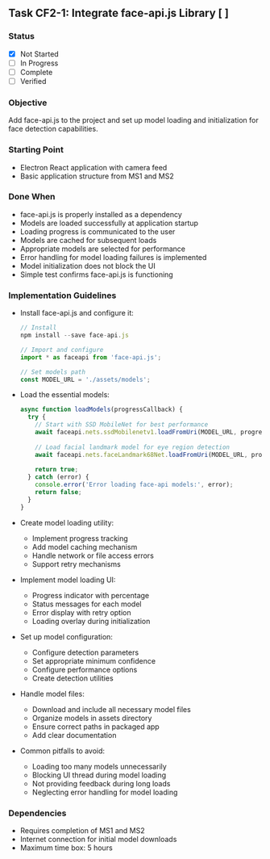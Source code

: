 ## Task CF2-1: Integrate face-api.js Library [ ]

### Status
- [x] Not Started
- [ ] In Progress
- [ ] Complete
- [ ] Verified

### Objective
Add face-api.js to the project and set up model loading and initialization for face detection capabilities.

### Starting Point
- Electron React application with camera feed
- Basic application structure from MS1 and MS2

### Done When
- face-api.js is properly installed as a dependency
- Models are loaded successfully at application startup
- Loading progress is communicated to the user
- Models are cached for subsequent loads
- Appropriate models are selected for performance
- Error handling for model loading failures is implemented
- Model initialization does not block the UI
- Simple test confirms face-api.js is functioning

### Implementation Guidelines
- Install face-api.js and configure it:
  ```javascript
  // Install
  npm install --save face-api.js
  
  // Import and configure
  import * as faceapi from 'face-api.js';
  
  // Set models path
  const MODEL_URL = './assets/models';
  ```

- Load the essential models:
  ```javascript
  async function loadModels(progressCallback) {
    try {
      // Start with SSD MobileNet for best performance
      await faceapi.nets.ssdMobilenetv1.loadFromUri(MODEL_URL, progressCallback);
      
      // Load facial landmark model for eye region detection
      await faceapi.nets.faceLandmark68Net.loadFromUri(MODEL_URL, progressCallback);
      
      return true;
    } catch (error) {
      console.error('Error loading face-api models:', error);
      return false;
    }
  }
  ```

- Create model loading utility:
  - Implement progress tracking
  - Add model caching mechanism
  - Handle network or file access errors
  - Support retry mechanisms

- Implement model loading UI:
  - Progress indicator with percentage
  - Status messages for each model
  - Error display with retry option
  - Loading overlay during initialization

- Set up model configuration:
  - Configure detection parameters
  - Set appropriate minimum confidence
  - Configure performance options
  - Create detection utilities

- Handle model files:
  - Download and include all necessary model files
  - Organize models in assets directory
  - Ensure correct paths in packaged app
  - Add clear documentation

- Common pitfalls to avoid:
  - Loading too many models unnecessarily
  - Blocking UI thread during model loading
  - Not providing feedback during long loads
  - Neglecting error handling for model loading

### Dependencies
- Requires completion of MS1 and MS2
- Internet connection for initial model downloads
- Maximum time box: 5 hours